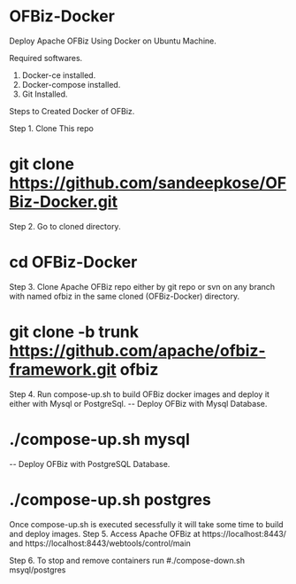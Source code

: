 # OFBiz-Docker
Deploy Apache OFBiz Using Docker on Ubuntu Machine.

Required softwares.
1. Docker-ce installed.
2. Docker-compose installed.
3. Git Installed.

Steps to  Created Docker of OFBiz.

Step 1. Clone This repo
# git clone https://github.com/sandeepkose/OFBiz-Docker.git
Step 2. Go to cloned directory.
# cd OFBiz-Docker
Step 3. Clone Apache OFBiz repo either by git repo or svn on any branch with named ofbiz in the same cloned (OFBiz-Docker) directory.
# git clone -b trunk https://github.com/apache/ofbiz-framework.git ofbiz
Step 4. Run compose-up.sh to build OFBiz docker images and deploy it either with Mysql or PostgreSql.
 -- Deploy OFBiz with Mysql Database.
 # ./compose-up.sh mysql
 -- Deploy OFBiz with PostgreSQL Database.
 # ./compose-up.sh postgres
Once compose-up.sh is executed secessfully it will take some time to build and deploy images.
Step 5. Access Apache OFBiz at https://localhost:8443/ and https://localhost:8443/webtools/control/main

Step 6. To stop and remove containers run
#./compose-down.sh msyql/postgres
 

